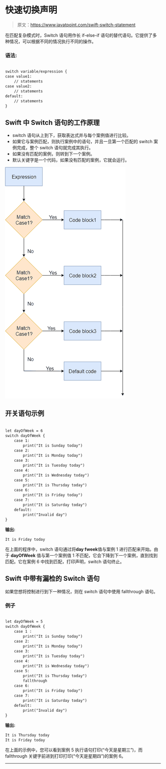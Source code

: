 # 快速切换声明

> 原文：<https://www.javatpoint.com/swift-switch-statement>

在匹配复杂模式时，Switch 语句用作长 if-else-if 语句的替代语句。它提供了多种情况，可以根据不同的情况执行不同的操作。

### 语法:

```

switch variable/expression {
case value1:
	// statements
case value2:
	// statements
default:
	// statements
}

```

## Swift 中 Switch 语句的工作原理

*   switch 语句从上到下，获取表达式并与每个案例值进行比较。
*   如果它与案例匹配，则执行案例中的语句，并且一旦第一个匹配的 switch 案例完成，整个 switch 语句就完成其执行。
*   如果没有匹配的案例，则转到下一个案例。
*   默认关键字是一个代码，如果没有匹配的案例，它就会运行。

![Swift Switch Statement](img/adad16cfc7cf4883c0f22318b63c8932.png)

## 开关语句示例

```

let dayOfWeek = 6
switch dayOfWeek {
	case 1:
		print("It is Sunday today")    
	case 2:
		print("It is Monday today")	    
	case 3:
		print("It is Tuesday today")	    
	case 4:
		print("It is Wednesday today")	    
	case 5:
		print("It is Thursday today")	    
	case 6:
		print("It is Friday today")	    
	case 7:
		print("It is Saturday today")	    
	default:
		print("Invalid day")
}

```

**输出:**

```
It is Friday today

```

在上面的程序中，switch 语句通过将**day fweek**值与案例 1 进行匹配来开始。由于 **dayOfWeek** 值与第一个案例值 1 不匹配，它会下降到下一个案例，直到找到匹配。它在案例 6 中找到匹配，打印声明，switch 语句终止。

## Swift 中带有漏检的 Switch 语句

如果您想将控制进行到下一种情况，则在 switch 语句中使用 fallthrough 语句。

### 例子

```

let dayOfWeek = 5
switch dayOfWeek {
	case 1 :
		print("It is Sunday today")    
	case 2:
		print("It is Monday today")	    
	case 3:
		print("It is Tuesday today")	    
	case 4:
		print("It is Wednesday today")	    
	case 5:
		print("It is Thursday today")
	    fallthrough
	case 6:
		print("It is Friday today")	    
	case 7:
		print("It is Saturday today")	    
	default:
		print("Invalid day")
}

```

**输出:**

```
It is Thursday today
It is Friday today

```

在上面的示例中，您可以看到案例 5 执行语句打印(“今天是星期三”)，而 fallthrough 关键字前进到打印打印(“今天是星期四”)的案例 6。

* * *